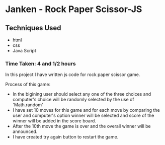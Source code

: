# Janken - Rock Paper Scissor-JS

## Techniques Used
- html
- css
- Java Script

### Time Taken: 4 and 1/2 hours


In this project I have written js code for rock paper scissor game.

Process of this game:
- In the bigining user should select any one of the three choices and computer's choice will be randomly selected by the use of 'Math.random'
- I have set 10 moves for this game and for each move by comparing the user and computer's option winner will be selected and score of the winner will be added in the score board.
- After the 10th move the game is over and the overall winner will be announced.
- I have created try again button to restart the game.
